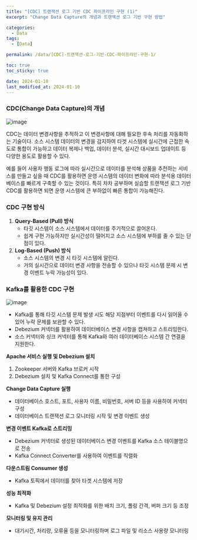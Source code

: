 ```yaml
---
title: "[CDC] 트랜잭션 로그 기반 CDC 파이프라인 구현 (1)"
excerpt: "Change Data Capture의 개념과 트랜잭션 로그 기반 구현 방법"

categories:
  - Data
tags:
  - [Data]

permalink: /data/[CDC]-트랜잭션-로그-기반-CDC-파이프라인-구현-1/

toc: true
toc_sticky: true

date: 2024-01-10
last_modified_at: 2024-01-10
---
```


### CDC(Change Data Capture)의 개념
![image](https://github.com/zisu17/zisu17/assets/108858121/428a853a-28da-4071-8e0c-9bea1212535a)

CDC는 데이터 변경사항을 추적하고 이 변경사항에 대해 필요한 후속 처리를 자동화하는 기술이다. 
소스 시스템 데이터의 변경을 감지하여 타겟 시스템에 실시간에 근접한 속도로 통합이 가능하고 데이터 복제나 백업, 데이터 분석, 실시간 대시보드 업데이트 등 다양한 용도로 활용할 수 있다. 

예를 들어 사용자 행동 로그에 따라 실시간으로 데이터를 분석해 상품을 추천하는 서비스를 만들고 싶을 때 CDC를 활용하면 운영 시스템의 데이터 변화에 따라 분석용 데이터베이스를 빠르게 구축할 수 있는 것이다. 
특히 차차 공부하며 실습할 트랜잭션 로그 기반 CDC를 활용하면 되면 운영 시스템에 큰 부하없이 빠른 통합이 가능해진다. 

### CDC 구현 방식
1. **Query-Based (Pull) 방식**
   - 타깃 시스템이 소스 시스템에서 데이터를 주기적으로 끌어온다.
   - 쉽게 구현 가능하지만 실시간성이 떨어지고 소스 시스템에 부하를 줄 수 있는 단점이 있다.
2. **Log-Based (Push) 방식**
   - 소스 시스템의 변경 시 타깃 시스템에 알린다.
   - 거의 실시간으로 데이터 변경 사항을 전송할 수 있으나 타깃 시스템 문제 시 변경 이벤트 누락 가능성이 있다.

### Kafka를 활용한 CDC 구현
![image](https://github.com/zisu17/zisu17/assets/108858121/e2d52ff8-4250-4353-9c28-6872c432ff9e)

- Kafka를 통해 타깃 시스템 문제 발생 시도 해당 지점부터 이벤트를 다시 읽어올 수 있어 누락 문제를 보완할 수 있다. 
- Debezium 커넥터를 활용하여 데이터베이스 변경 사항을 캡쳐하고 스트리밍한다. 
- 소스 커넥터와 싱크 커넥터를 통해 Kafka와 여러 데이터베이스 시스템 간 연결을 지원한다. 

**Apache 서비스 실행 및 Debezium 설치**
1. Zookeeper 서버와 Kafka 브로커 시작
2. Debezium 설치 및 Kafka Connect를 통한 구성

**Change Data Capture 실행**
- 데이터베이스 호스트, 포트, 사용자 이름, 비밀번호, 서버 ID 등을 사용하여 커넥터 구성
- 데이터베이스 트랜잭션 로그 모니터링 시작 및 변경 이벤트 생성

**변경 이벤트 Kafka로 스트리밍**
- Debezium 커넥터로 생성된 데이터베이스 변경 이벤트를 Kafka 소스 테이블명으로 전송
- Kafka Connect Converter를 사용하여 이벤트를 직렬화

**다운스트림 Consumer 생성**
- Kafka 토픽에서 데이터를 찾아 타겟 시스템에 저장

**성능 최적화**
- Kafka 및 Debezium 설정 최적화를 위한 배치 크기, 폴링 간격, 버퍼 크기 등 조정

**모니터링 및 유지 관리**
- 대기시간, 처리량, 오류율 등을 모니터링하며 로그 파일 및 리소스 사용량 모니터링
